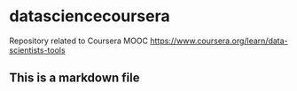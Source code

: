 datasciencecoursera
===================

Repository related to Coursera MOOC
https://www.coursera.org/learn/data-scientists-tools

## This is a markdown file
